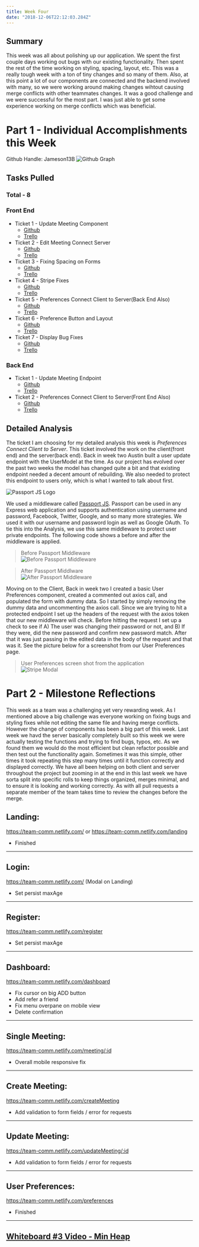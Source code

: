 ```yaml
---
title: Week Four
date: "2018-12-06T22:12:03.284Z"
---
```


## Summary
This week was all about polishing up our application. We spent the first couple days working out bugs with our existing functionality. Then spent the rest of the time working on styling, spacing, layout, etc. This was a really tough week with a ton of tiny changes and so many of them. Also, at this point a lot of our components are connected and the backend involved with many, so we were working around making changes wihtout causing merge conflicts with other teammates changes. It was a good challenge and we were successful for the most part. I was just able to get some experience working on merge conflicts which was beneficial.

# Part 1 - Individual Accomplishments this Week
Github Handle: Jameson13B
![Github Graph](./graph.png)

## Tasks Pulled

### Total - 8

### Front End
* Ticket 1 - Update Meeting Component
  * [Github](https://github.com/Lambda-School-Labs/Labs8-TeamComms/pull/74)
  * [Trello](https://trello.com/c/dgzA7Eh3)
* Ticket 2 - Edit Meeting Connect Server
  * [Github](https://github.com/Lambda-School-Labs/Labs8-TeamComms/pull/75)
  * [Trello](https://trello.com/c/ReUWqXtG)
* Ticket 3 - Fixing Spacing on Forms
  * [Github](https://github.com/Lambda-School-Labs/Labs8-TeamComms/pull/87)
  * [Trello](https://trello.com/c/kehOsUqe)
* Ticket 4 - Stripe Fixes
  * [Github](https://github.com/Lambda-School-Labs/Labs8-TeamComms/pull/92)
  * [Trello](https://trello.com/c/LlbocA7G)
* Ticket 5 - Preferences Connect Client to Server(Back End Also)
  * [Github](https://github.com/Lambda-School-Labs/Labs8-TeamComms/pull/94)
  * [Trello](https://trello.com/c/8ii1xOoe)
* Ticket 6 - Preference Button and Layout
  * [Github](https://github.com/Lambda-School-Labs/Labs8-TeamComms/pull/99)
  * [Trello](https://trello.com/c/2G6B0hht)
* Ticket 7 - Display Bug Fixes
  * [Github](https://github.com/Lambda-School-Labs/Labs8-TeamComms/pull/103)
  * [Trello](https://trello.com/c/sC0UBOvr)

### Back End
* Ticket 1 - Update Meeting Endpoint
  * [Github](https://github.com/Lambda-School-Labs/Labs8-TeamComms/pull/77)
  * [Trello](https://trello.com/c/dgzA7Eh3)
* Ticket 2 - Preferences Connect Client to Server(Front End Also)
  * [Github](https://github.com/Lambda-School-Labs/Labs8-TeamComms/pull/94)
  * [Trello](https://trello.com/c/8ii1xOoe)

## Detailed Analysis
The ticket I am choosing for my detailed analysis this week is *Preferences Connect Client to Server*. This ticket involved the work on the client(front end) and the server(back end). Back in week two Austin built a user update endpoint with the UserModel at the time. As our project has evolved over the past two weeks the model has changed quite a bit and that existing endpoint needed a decent amount of rebuilding. We also needed to protect this endpoint to users only, which is what I wanted to talk about first.
  
![Passport JS Logo](./passport_logo.png)

We used a middleware called [Passport JS](http://www.passportjs.org/). Passport can be used in any Express web application and supports authentication using username and password, Facebook, Twitter, Google, and so many more strategies. We used it with our username and password login as well as Google OAuth. To tie this into the Analysis, we use this same middleware to protect user private endpoints. The following code shows a before and after the middleware is applied.

> Before Passport Middleware  
> ![Before Passport Middleware](./pre_passport.jpg)

> After Passport Middlware  
> ![After Passport Middleware](./post_passport.jpg)

Moving on to the Client, Back in week two I created a basic User Preferences component, created a commented out axios call, and populated the form with dummy data. So I started by simply removing the dummy data and uncommenting the axios call. Since we are trying to hit a protected endpoint I set up the headers of the request with the axios token that our new middleware will check. Before hitting the request I set up a check to see if A) The user was changing their password or not, and B) If they were, did the new password and confirm new password match. After that it was just passing in the edited data in the body of the request and that was it. See the picture below for a screenshot from our User Preferences page.

> User Preferences screen shot from the application  
> ![Stripe Modal](./pref_screenshot.jpg)

# Part 2 - Milestone Reflections
This week as a team was a challenging yet very rewarding week. As I mentioned above a big challenge was everyone working on fixing bugs and styling fixes while not editing the same file and having merge conflicts. However the change of components has been a big part of this week. Last week we havd the server basically completely built so this week we were actually testing the functions and trying to find bugs, typos, etc. As we found them we would do the most efficient but clean refactor possible and then test out the functionality again. Sometimes it was this simple, other times it took repeating this step many times until it function correctly and displayed correctly. We have all been helping on both client and server throughout the project but zooming in at the end in this last week we have sorta split into specific rolls to keep things organized, merges minimal, and to ensure it is looking and working correctly. As with all pull requests a separate member of the team takes time to review the changes before the merge.

## Landing:
https://team-comm.netlify.com/ or https://team-comm.netlify.com/landing
* Finished
<hr/>

## Login:
https://team-comm.netlify.com/ (Modal on Landing)
* Set persist maxAge
<hr/>

## Register:
https://team-comm.netlify.com/register
* Set persist maxAge
<hr/>

## Dashboard:
https://team-comm.netlify.com/dashboard
* Fix cursor on big ADD button
* Add refer a friend
* Fix menu overpane on mobile view
* Delete confirmation
<hr/>

## Single Meeting:
https://team-comm.netlify.com/meeting/:id
* Overall mobile responsive fix
<hr/>

## Create Meeting:
https://team-comm.netlify.com/createMeeting
* Add validation to form fields / error for requests
<hr/>

## Update Meeting:
https://team-comm.netlify.com/updateMeeting/:id
* Add validation to form fields / error for requests
<hr/>

## User Preferences:
https://team-comm.netlify.com/preferences
* Finished
<hr/>

## [Whiteboard #3 Video - Min Heap](https://youtu.be/pXjussJFL5U)